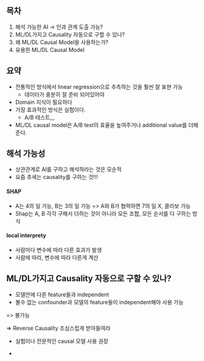## 목차
1. 해석 가능한 AI -> 인과 관계 도출 가능?
2. ML/DL가지고 Causality 자동으로 구할 수 있나?
3. 왜 ML/DL Causal Model을 사용하는가?
4. 유용한 ML/DL Causal Model


## 요약
* 전통적인 방식에서 linear regression으로 추측하는 것을 훨씬 잘 표현 가능
  * 데이터가 충분히 잘 준비 되어있어야
* Domain 지식이 필요하다
* 가장 효과적인 방식은 실험이다.
  * A/B 테스트,,,
* ML/DL causal model은 A/B test의 효율을 높여주거나 additional value를 더해준다.


## 해석 가능성
* 상관관계로 AI를 구하고 해석하라는 것은 모순적
* 요즘 추세는 causality를 구하는 것!!!

#### SHAP
* A는 4의 일 가능, B는 3의 일 가능 => A와 B가 협력하면 7의 일 X, 콜라보 가능
* Shap는 A, B 각각 구해서 더하는 것이 아니라 모든 조합, 모든 순서를 다 구하는 방식

#### local interprety
* 사람마다 변수에 따라 다른 효과가 발생
* 사람에 따라, 변수에 따라 다른게 계산

## ML/DL가지고 Causality 자동으로 구할 수 있나?
* 모델안에 다른 feature들과 independent
* 볼수 없는 confounder과 모델의 feature들이 independent해야 사용 가능

=> 불가능

=> Reverse Causality 조심스럽게 받아들여라

*  실험이나 전문적인 causal 모델 사용 권장

*  
